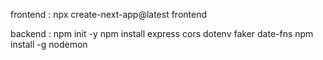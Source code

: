 frontend : npx create-next-app@latest frontend

backend : npm init -y
          npm install express cors dotenv faker date-fns
          npm install -g nodemon
          